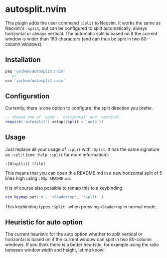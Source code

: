 # autosplit.nvim

This plugin adds the user command `:Split` to Neovim. It works the same as
Neovim's `:split`, but can be configured to split automatically, always
horizontal or always vertical. The automatic split is based on if the current
window is wider than 160 characters (and can thus be split in two 80-column
windows).


## Installation

```lua
paq 'yochem/autosplit.nvim'
-- or
use 'yochem/autosplit.nvim'
```


## Configuration

Currently, there is one option to configure: the split direction you prefer.

```lua
-- choose one of 'auto', 'horizontal' and 'vertical'
require('autosplit').setup({split = 'auto'})
```


## Usage

Just replace all your usage of `:split` with `:Split`. It has the same
signature as `:split` (see `:help :split` for more information):

```vimhelp
:[N]sp[lit] [file]
```

This means that you can open this README.md in a new horizontal split of 5
lines high using `:5Sp README.md`.

It is of course also possible to remap this to a keybinding:

```lua
vim.keymap.set('n', '<leader>sp', ':Split ')
```

This keybinding types `:Split ` when pressing `<leader>sp` in normal mode.


## Heuristic for auto option

The current heuristic for the auto option whether to split vertical or
horizontal is based on if the current window can split in two 80-column
windows. If you think there is a better heuristic, for example using the ratio
between window width and height, let me know!
